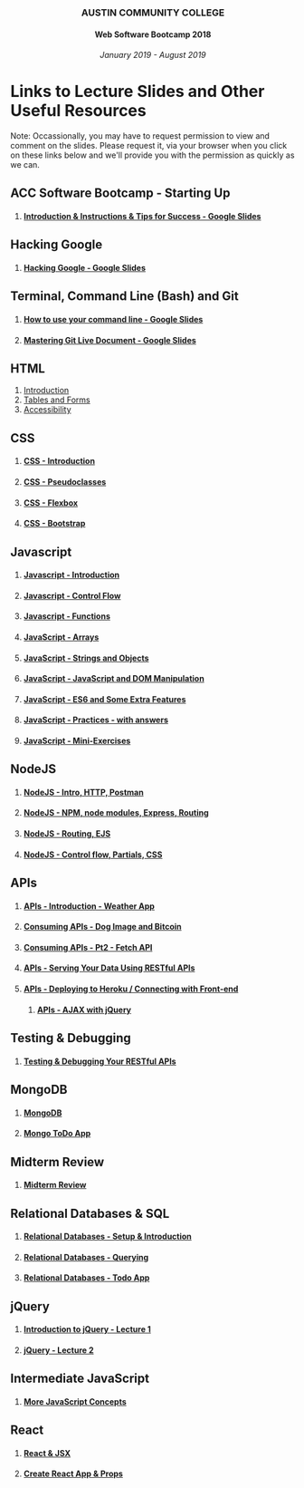 <center>
 
### AUSTIN COMMUNITY COLLEGE 
#### Web Software Bootcamp 2018
###### January 2019 - August 2019

</center>


# Links to Lecture Slides and Other Useful Resources

Note: Occassionally, you may have to request permission to view and comment on the
slides.  Please request it, via your browser when you click on these links
below and we'll provide you with the permission as quickly as we can.

## ACC Software Bootcamp - Starting Up
1. #### [Introduction & Instructions & Tips for Success - Google Slides](https://docs.google.com/presentation/d/1_03vy14hWa-h5FeuAgnPPNenjwLaUehl25sCNxIU-qU/edit?usp=sharing)

## Hacking Google
1. #### [Hacking Google - Google Slides](https://docs.google.com/presentation/d/1MmQoZZrkkwWUbCMfOkYAN9GbhL24uSPRi1nrrlRs2Ss/edit?usp=sharing)

## Terminal, Command Line (Bash) and Git
1. #### [How to use your command line - Google Slides](https://docs.google.com/presentation/d/1aHMf2KJHAmOfBUqCdfKoi4jcn_JtNyvdvcdlxwdqby8/edit?usp=sharing)

1. #### [Mastering Git Live Document - Google Slides](https://docs.google.com/presentation/d/14Xq8WjQxCROPlaJCyBNmpo9jd0d4wTOZf6So2qR_XI0/edit?usp=sharing)

## HTML
1. [Introduction](https://docs.google.com/presentation/d/1xxEMPx1q3YJlKauVuljw6M0Tim0j8Sy-zgddODUdQ2k/edit?usp=sharing)
1. [Tables and Forms](https://docs.google.com/presentation/d/18nRqe0_LlIyCrqz1BieiMhKe41sasVlqOm5WzA3CptA/edit?usp=sharing)
1. [Accessibility](https://docs.google.com/presentation/d/1wyRu7Tn37maTjTrxH8iJT8ZrbQK88_CFjG7BGvCXgz4/edit?usp=sharing)

## CSS
1. #### [CSS - Introduction](https://docs.google.com/presentation/d/1tJ4waxQygz___YDcWUr9IZIT11MqqzLD9PnnwyjD9lw/edit?usp=sharing)
1. #### [CSS - Pseudoclasses](https://docs.google.com/presentation/d/1Ii7e3At25QV3ZKd4ZJJFlz_j88rJyEIjt8NjVgymbcM/edit?usp=sharing)
1. #### [CSS - Flexbox](https://docs.google.com/presentation/d/1F1m99Et41uePiH268XIpDgYAN4_NKhI5KV_xw3wTuRM/edit?usp=sharing)
1. #### [CSS - Bootstrap](https://docs.google.com/presentation/d/1-c1fGe1ZhPXLr78D_cS347us_7dyfH_FyVMig4G_I9c/edit?usp=sharing)

## Javascript
1. #### [Javascript - Introduction](https://docs.google.com/presentation/d/1gw9glaGS1IhjWjjbxzk_mds9yG8W7uLIDkUZS-s9iBs/edit?usp=sharing)
1. #### [Javascript - Control Flow](https://docs.google.com/presentation/d/1FpOqlP3WA65skHg2DetbwQ8khcCoIHayfSZ_TsSzv9I/edit?usp=sharing)
1. #### [Javascript - Functions](https://docs.google.com/presentation/d/1F6EFq-MkJZCuV5uqzhPZYuMfz4DBxYKCNDha3kZ-Vsw/edit?usp=sharing)
1. #### [JavaScript - Arrays](https://docs.google.com/presentation/d/1i6QcQot-ZoYJgGGrjJUbmVTg66xZCT9IY69OU_6LmoE/edit?usp=sharing)
1. #### [JavaScript - Strings and Objects](https://docs.google.com/presentation/d/11RseRgfrYpPv1h0m7jYdvqIZLwPD-HsZUPssMKZhcHE/edit?usp=sharing)
1. #### [JavaScript - JavaScript and DOM Manipulation](https://docs.google.com/presentation/d/1Db6kanAOlOZZR060RjxDnxXtCknFQRnYSLVF8PwgLMs/edit?usp=sharing)
1. #### [JavaScript - ES6 and Some Extra Features](https://docs.google.com/presentation/d/1b-0-tJ2MlxN2ZeG56dBiSem8bMmVOuXD7CqW3Vg7TSE/edit?usp=sharing)
1. #### [JavaScript - Practices - with answers](https://docs.google.com/presentation/d/1HX_LBOyepb6XPwRDeWSKfxi3JjG7CLCgPzjAdb6D2sg/edit?usp=sharing)
1. #### [JavaScript - Mini-Exercises](https://docs.google.com/presentation/d/1h60sciK7wSXNTMSzBoNbxcFct_Cz8Aya35EV4ibNA5s/edit?usp=sharing)

## NodeJS
1. #### [NodeJS - Intro, HTTP, Postman](https://docs.google.com/presentation/d/1PEj8ur1PUaJpEUTmKUL3xDPy5ZfAKjWXXyNGVINgC7Q/edit?usp=sharing)
1. #### [NodeJS - NPM, node modules, Express, Routing](https://docs.google.com/presentation/d/1whYK9Oww5EdqBRdCiCHYkp-6qBVsumPmVS5tI21GYUQ/edit?usp=sharing)
1. #### [NodeJS - Routing, EJS](https://docs.google.com/presentation/d/1A1vj3-6vx9vlw3mdlvV-KrCDzcgPnjpBL3IzuInM4vs/edit?usp=sharing)
1. #### [NodeJS - Control flow, Partials, CSS](https://docs.google.com/presentation/d/1pcr8QooPaq6eHRbKV7xN9mRijC-MXdU9jsnkB4sjFL8/edit?usp=sharing)

## APIs
1. #### [APIs - Introduction - Weather App](https://docs.google.com/presentation/d/1yMYeVqPawPb50p9BveL7jPfkCFXaqZ6w8SP2NzliKnk/edit?usp=sharing)
1. #### [Consuming APIs - Dog Image and Bitcoin](https://docs.google.com/presentation/d/1TpqNwlLVTzcGCJ-63aMKO0ZmmZDK8VJRZgoWHWb3d_4/edit?usp=sharing)
1. #### [Consuming APIs - Pt2 - Fetch API](https://docs.google.com/presentation/d/1wn8oLdS3l-IPUXBgZrV3DLjQD9RlS5Q8bL8Pi4yKyks/edit?usp=sharing)


1. #### [APIs - Serving Your Data Using RESTful APIs](https://docs.google.com/presentation/d/1k3Z6TLGalWqRXue83E5qMaM-voD-sglseYp16CavNK8/edit?usp=sharing)
1. #### [APIs - Deploying to Heroku / Connecting with Front-end](https://docs.google.com/presentation/d/1BDRz7KkulcCqmowE696MTuFyVetpLllLZQGMrIpoi6M/edit?usp=sharing)
    1. #### [APIs - AJAX with jQuery](https://docs.google.com/presentation/d/16vbwoWv9LHUCM5HI0shoSsWjjawZ-TB03BEIUOWDK4g/edit?usp=sharing) 


## Testing & Debugging

1. #### [Testing & Debugging Your RESTful APIs](https://docs.google.com/presentation/d/1jPt5ABOh5G68F5snzf4-HWnYDHz3FTkzB7OoikbXefs/edit?usp=sharing)


## MongoDB
1. #### [MongoDB](https://docs.google.com/presentation/d/1A1KX0-QLcEz1uXh6ZB_El-8ka87DKnjE-Zcvy7HJCP0/edit?usp=sharing)
1. #### [Mongo ToDo App](https://docs.google.com/presentation/d/1NZJKLx0n0CY60btl8NZ4o_wWYNInRL5ijSigSMuF4-Q/edit?usp=sharing)

## Midterm Review
1. #### [Midterm Review](https://docs.google.com/presentation/d/1Hua0uXV1tLTI41ggeRC6X-sNdgcg2qsWioR0LTXTV5Q/edit?usp=sharing)

## Relational Databases & SQL
1. #### [Relational Databases - Setup & Introduction](https://docs.google.com/presentation/d/1cvHBX3BywPAjTk1ZsQcnscxJeLS4msB8yLmkzka8Lok/edit?usp=sharing)
1. #### [Relational Databases - Querying](https://docs.google.com/presentation/d/1Wjpb8Liz9s6mpkrcNgilO2LFWJcJH3AuesPYus2i8pg/edit?usp=sharing)
1. #### [Relational Databases - Todo App](https://docs.google.com/presentation/d/1oJU_Xm1FcdXW_vDAjA2l03ABFbfg5Cpu0JY5iLcPE8M/edit?usp=sharing)

## jQuery
1. #### [Introduction to jQuery - Lecture 1](https://docs.google.com/presentation/d/1atBJ4mm7Wp4p_0wGev2_zAKUxJAq4vosBUuT8ZDNkb4/edit?usp=sharing)
1. #### [jQuery - Lecture 2](https://docs.google.com/presentation/d/1h-iZaOU2cbztrlQ13Qib382S69cRtgp42chhavXAi8s/edit?usp=sharing)

## Intermediate JavaScript
1. #### [More JavaScript Concepts](https://docs.google.com/presentation/d/1-iA2ZkZZ0KZYjNh6KqClmyjosJJiWuRucEr8SKJy8Bg/edit?usp=sharing)

## React 
1. #### [React & JSX](https://docs.google.com/presentation/d/1mhQswX7z9sbmCsJzbl2i36GaRJJ6oXejaTsDt8shmfc/edit?usp=sharing)
1. #### [Create React App & Props](https://docs.google.com/presentation/d/1D-k5gAjfrPC1MW0DUm_z2pSoyouhZJJO6JHfZOoHAjE/edit?usp=sharing)

